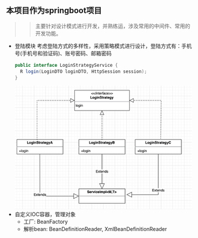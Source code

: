 ## 本项目作为springboot项目
>>主要针对设计模式进行开发，并熟练运，涉及常用的中间件、常用的开发功能。

- 登陆模块
    考虑登陆方式的多样性，采用策略模式进行设计，登陆方式有：手机号(手机号和验证码)、账号密码、邮箱密码
  ~~~java
  public interface LoginStrategyService {
    R login(LoginDTO loginDTO, HttpSession session);
  }
  ~~~
  ![img.png](img.png)
- 自定义IOC容器，管理对象
  - 工厂: BeanFactory
  - 解析bean: BeanDefinitionReader, XmlBeanDefinitionReader
    